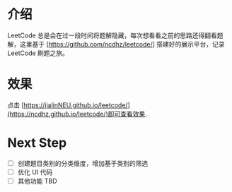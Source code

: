 # 介绍

LeetCode 总是会在过一段时间将题解隐藏，每次想看看之前的思路还得翻看题解，这里基于 [https://github.com/ncdhz/leetcode/] 搭建好的展示平台，记录 LeetCode 刷题之旅。

# 效果

点击 [https://jialinNEU.github.io/leetcode/](https://ncdhz.github.io/leetcode/)即可查看效果.

# Next Step

- [ ] 创建题目类别的分类维度，增加基于类别的筛选
- [ ] 优化 UI 代码
- [ ] 其他功能 TBD
